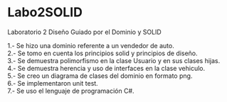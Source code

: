 # Labo2SOLID
Laboratorio 2 Diseño Guiado por el Dominio y SOLID

1.- Se hizo una dominio referente a un vendedor de auto.<br>
2.- Se tomo en cuenta los principios solid y principios de diseño.<br>
3.- Se demuestra polimorfismo en la clase Usuario y en sus clases hijas.<br>
4.- Se demuestra herencia y uso de interfaces en la clase vehiculo.<br>
5.- Se creo un diagrama de clases del dominio en formato png.<br>
6.- Se implementaron unit test.<br>
7.- Se uso el lenguaje de programación C#.<br>
